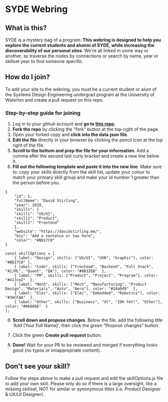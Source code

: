 # SYDE Webring

## What is this?
SYDE is a mystery bag of a program. **This webring is designed to help you explore the current students and alumni of SYDE, while increasing the discoverability of our personal sites**. We're all linked in some way or another, so traverse the nodes by connections or search by name, year or skillset year to find someone specific. 

## How do I join?
To add your site to the webring, you must be a current student or alum of the Systems Design Engineering undergrad program at the University of Waterloo and create a pull request on this repo.

### Step-by-step guide for joining
1. Log in to your github account and **go to [this repo](https://github.com/DBStirling/syde-webring)**.
2. **Fork the repo** by clicking the "fork" button at the top-right of the page.
3. Open your forked copy and **click into the data.json file**.
4. **Edit the file** directly in your browser by clicking the pencil icon at the top right of the file.
5. **Scroll to the bottom and prep the file for your information**. Add a comma after the second last curly bracket and create a new line below it.
6. **Fill out the following template and paste it into the new line**. Make sure to: copy your skills directly from the skill list, update your colour to match your primary skill group and make your id number 1 greater than the person before you.
```
{
    "id": 1,
    "fullName": "David Stirling",
    "year": 2028,
    "skills": {
    "skill1": "UX/UI",
    "skill2": "Product",
    "skill3": "Frontend"
    },
    "website": "https://davidstirling.me/",
    "bio": "Add a sentence or two here",
    "color": "#BD17C0"
}
```
```
const skillOptions = [
    { label: "Design", skills: ["UX/UI", "UXR", "Graphic"], color: "#BD17C0" },
    { label: "Code", skills: ["Frontend", "Backend", "Full Stack", "AI/ML", "Quant", "QA"], color: "#8B32EB"  },
    { label: "PM", skills: ["Product", "Project", "Program"], color: "#413ce2"  },
    { label: "Mech", skills: ["Mech", "Manufacturing", "Product Design", "Materials", "Auto", "Aero"], color: "#24a9d9"  },
    { label: "Elec", skills: ["Elec", "Embedded", "Robotics"], color: "#30CFAA"  },
    { label: "Other", skills: ["Business", "VC", "IDK Yet!", "Other"], color: "#868686"  }
];
```

6. **Scroll down and propose changes**. Below the file, add the following title 'Add [Your Full Name]', then click the green “Propose changes” button.

7. Click the green **Create pull request** button.

8. **Done!** Wait for your PR to be reviewed and merged if everything looks good (no typos or innappropriate content).

## Don't see your skill?
Follow the steps above to make a pull request and edit the skillOptions.js file to add your own skill. Please only do so if there is a large oversight, like a missing skillset, NOT for similar or synonymous titles (i.e. Product Designer & UX/UI Designer).